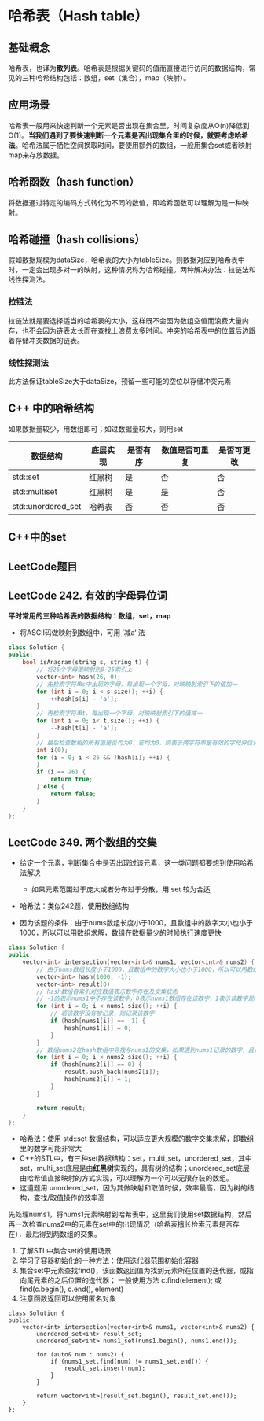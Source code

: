 # 哈希表（Hash table）

## 基础概念

哈希表，也译为**散列表**。哈希表是根据关键码的值而直接进行访问的数据结构，常见的三种哈希结构包括：数组，set（集合），map（映射）。

## 应用场景

哈希表一般用来快速判断一个元素是否出现在集合里，时间复杂度从O(n)降低到O(1)。**当我们遇到了要快速判断一个元素是否出现集合里的时候，就要考虑哈希法**。哈希法属于牺牲空间换取时间，要使用额外的数组，一般用集合set或者映射map来存放数据。

## 哈希函数（hash function）

将数据通过特定的编码方式转化为不同的数值，即哈希函数可以理解为是一种映射。

## 哈希碰撞（hash collisions）

假如数据规模为dataSize，哈希表的大小为tableSize。则数据对应到哈希表中时，一定会出现多对一的映射，这种情况称为哈希碰撞。两种解决办法：拉链法和线性探测法。

### 拉链法

拉链法就是要选择适当的哈希表的大小，这样既不会因为数组空值而浪费大量内存，也不会因为链表太长而在查找上浪费太多时间。冲突的哈希表中的位置后边跟着存储冲突数据的链表。

### 线性探测法

此方法保证tableSize大于dataSize，预留一些可能的空位以存储冲突元素



## C++ 中的哈希结构

如果数据量较少，用数组即可；如过数据量较大，则用set

| 数据结构           | 底层实现 | 是否有序 | 数值是否可重复 | 是否可更改 |
| ------------------ | -------- | -------- | -------------- | ---------- |
| std::set           | 红黑树   | 是       | 否             | 否         |
| std::multiset      | 红黑树   | 是       | 是             | 否         |
| std::unordered_set | 哈希表   | 否       | 否             | 否         |

## C++中的set



## LeetCode题目

## LeetCode 242. 有效的字母异位词

**平时常用的三种哈希表的数据结构：数组，set，map**

- 将ASCII码做映射到数组中，可用 ’减a‘ 法

```c++
class Solution {
public:
    bool isAnagram(string s, string t) {
        // 将26个字母做映射到0-25索引上
        vector<int> hash(26, 0);
        // 先检索字符串s中出现的字母，每出现一个字母，对映映射索引下的值加一
        for (int i = 0; i < s.size(); ++i) {
            ++hash[s[i] - 'a'];
        }
        // 再检索字符串t，每出现一个字母，对映映射索引下的值减一
        for (int i = 0; i< t.size(); ++i) {
            --hash[t[i] - 'a'];
        }
        // 最后检查数组的所有值是否均为0，若均为0，则表示两字符串是有效的字母异位词
        int i(0);
        for (i = 0; i < 26 && !hash[i]; ++i) {
        }
        if (i == 26) {
            return true;
        } else {
            return false;
        }
    }
};
```



## LeetCode 349. 两个数组的交集

- 给定一个元素，判断集合中是否出现过该元素，这一类问题都要想到使用哈希法解决
  - 如果元素范围过于庞大或者分布过于分散，用 set 较为合适

- 哈希法：类似242题，使用数组结构
- 因为该题的条件：由于nums数组长度小于1000，且数组中的数字大小也小于1000，所以可以用数组求解，数组在数据量少的时候执行速度更快

```c++
class Solution {
public:
    vector<int> intersection(vector<int>& nums1, vector<int>& nums2) {
        // 由于nums数组长度小于1000，且数组中的数字大小也小于1000，所以可以用数组求解
        vector<int> hash(1000, -1);
        vector<int> result(0);
        // hash数组各索引对应数值表示数字存在及交集状态
        // -1的表示nums1中不存在该数字，0表示nums1数组存在该数字，1表示该数字是nums2与nums1的交集数字
        for (int i = 0; i < nums1.size(); ++i) {
            // 若该数字没有被记录，则记录该数字
            if (hash[nums1[i]] == -1) {
                hash[nums1[i]] = 0;
            }
        }
        // 数组nums2在hash数组中寻找与nums1的交集，如果遇到nums1记录的数字，且该数字没有被记录到result数组中，则向result数组添加该数字，并调整hash数组中该数字的状态为1
        for (int i = 0; i < nums2.size(); ++i) {
            if (hash[nums2[i]] == 0) {
                result.push_back(nums2[i]);
                hash[nums2[i]] = 1;
            }
        }

        return result;
    }
};
```

- 哈希法：使用 std::set 数据结构，可以适应更大规模的数字交集求解，即数组里的数字可能非常大
- C++的STL中，有三种set数据结构：set，multi_set，unordered_set，其中set，multi_set底层是由**红黑树**实现的，具有树的结构；unordered_set底层由哈希值直接映射的方式实现，可以理解为一个可以无限存装的数组。
- 这道题用 unordered_set，因为其做映射和取值时候，效率最高，因为树的结构，查找/取值操作的效率高

先处理nums1，将nums1元素映射到哈希表中，这里我们使用set数据结构，然后再一次检查nums2中的元素在set中的出现情况（哈希表擅长检索元素是否存在），最后得到两数组的交集。





1. 了解STL中集合set的使用场景
2. 学习了容器初始化的一种方法：使用迭代器范围初始化容器
3. 集合set中元素查找find()，该函数返回值为找到元素所在位置的迭代器，或指向尾元素的之后位置的迭代器；
   一般使用方法 c.find(element); 或 find(c.begin(), c.end(), element)
4. 注意函数返回可以使用匿名对象

```
class Solution {
public:
    vector<int> intersection(vector<int>& nums1, vector<int>& nums2) {
        unordered_set<int> result_set;
        unordered_set<int> nums1_set(nums1.begin(), nums1.end());
        
        for (auto& num : nums2) {
            if (nums1_set.find(num) != nums1_set.end()) {
                result_set.insert(num);
            }
        }
        
        return vector<int>(result_set.begin(), result_set.end());
    }
};
```


